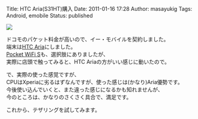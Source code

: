 Title: HTC Aria(S31HT)購入
Date: 2011-01-16 17:28
Author: masayukig
Tags: Android, emobile
Status: published

[![](http://farm6.static.flickr.com/5162/5359055485_04cd25ea24.jpg)](http://www.flickr.com/photos/31362181@N08/5359055485/)

ドコモのパケット料金が高いので、イー・モバイルを契約しました。  
端末は[HTC Aria](http://emobile.jp/products/ht/s31ht/)にしました。  
[Pocket WiFi
S](http://emobile.jp/products/hw/s31hw/)も、選択肢にありましたが、  
実際に店頭で触ってみると、HTC Ariaの方がいい感じに動いたので。

で、実際の使った感覚ですが、  
CPUはXperiaに劣るはずなんですが、使った感じは(かなり)Aria優勢です。  
今後使い込んでいくと、また違った感じになるかも知れませんが、  
今のところは、かなりのさくさく具合で、満足です。

これから、テザリングを試してみます。
